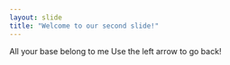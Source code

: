```yaml
---
layout: slide
title: "Welcome to our second slide!"
---
```

All your base belong to me
Use the left arrow to go back!
